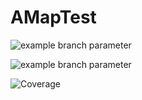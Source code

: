 # AMapTest

![example branch parameter](https://github.com/ms03001620/AMapTest/actions/workflows/task_build.yml/badge.svg?branch=master)

![example branch parameter](https://github.com/ms03001620/AMapTest/actions/workflows/test_ci.yml/badge.svg?branch=master)

![Coverage](https://github.com/ms03001620/AMapTest/.github/badges/jacoco.svg)